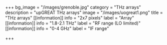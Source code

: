+++
bg_image = "/images/grenoble.jpg"
category = "THz arrays"
description = "upGREAT THz arrays"
image = "/images/uogreat1.png"
title = "THz arrays"
[[information]]
info = "2x7 pixels"
label = "Array"
[[information]]
info = "1.8-2.1 THz"
label = "RF range (LO limited)"
[[information]]
info = "0-4 GHz"
label = "IF range"

+++

